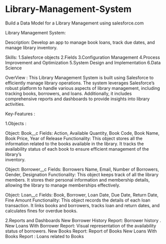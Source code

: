 # Library-Management-System
Build a Data Model for a Library Management using salesforce.com



Library Management System:

Description: Develop an app to manage book loans, track due dates, and manage library inventory.

Skills: 
1.Salesforce objects
2.Fields
3.Configuration Management
4.Process Improvement and Optimization
5.System Design and Implementation
6.Data Science

OverView :
          This Library Management System is built using Salesforce to efficiently manage library operations. The system leverages Salesforce’s robust platform to handle various aspects of library management, including tracking books, borrowers, and loans. Additionally, it includes comprehensive reports and dashboards to provide insights into library activities.

Key-Features :

1.Objects :

  Object: Book__c
  Fields: Action, Available Quantity, Book Code, Book Name, Book Price, Year of Release
  Functionality: This object stores all the information related to the books available in the library. It tracks the availability status of each book to ensure efficient management of the library’s         
  inventory.


  Object: Borrower__c
  Fields: Borrowers Name, Email, Number of Borrowers, Gender, Designation
  Functionality: This object keeps track of all the library members. It stores their personal information and membership details, allowing the library to manage memberships effectively.


  Object: Loan__c
  Fields: Book, Borrower, Loan Date, Due Date, Return Date, Fine Amount
  Functionality: This object records the details of each loan transaction. It links books and borrowers, tracks loan and return dates, and calculates fines for overdue books.

2.Reports and Dashboards
  New Borrower History Report: Borrower history .
  New Loans With Borrower Report: Visual representation of the availability status of borrowers.
  New Books Report: Report of Books
  New Loans With Books Report : Loans related to Books
        
